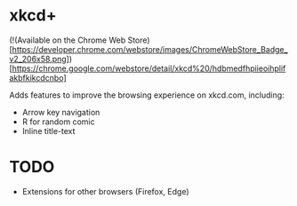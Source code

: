 # xkcd+

(!(Available on the Chrome Web Store)[https://developer.chrome.com/webstore/images/ChromeWebStore_Badge_v2_206x58.png])[https://chrome.google.com/webstore/detail/xkcd%20/hdbmedfhpiieoihplifakbfkikcdcnbo]

Adds features to improve the browsing experience on xkcd.com, including:

- Arrow key navigation
- R for random comic
- Inline title-text

# TODO

- Extensions for other browsers (Firefox, Edge)